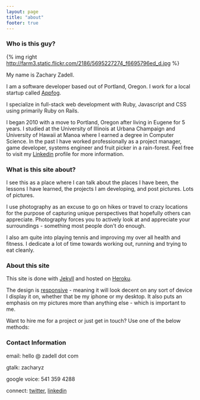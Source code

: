 ```yaml
---
layout: page
title: "about"
footer: true
---
```


### Who is this guy?

{% img right http://farm3.static.flickr.com/2186/5695227274_f6695796ed_d.jpg %}

My name is Zachary Zadell.

I am a software developer based out of Portland, Oregon. I work for a
local startup called [Appfog](http://appfog.com/). 

I specialize in full-stack web development with Ruby, Javascript and CSS using primarily Ruby on Rails.

I began 2010 with a move to Portland, Oregon after living in Eugene for 5
years. I studied at the University of Illinois at Urbana Champaign and
University of Hawaii at Manoa where I earned a degree in Computer Science. In
the past I have worked professionally as a project manager, game developer,
systems engineer and fruit picker in a rain-forest. Feel free to visit my
[Linkedin](http://www.linkedin.com/in/zacharyz) profile for more information.

### What is this site about?

I see this as a place where I can talk about the places I have been, the
lessons I have learned, the projects I am developing, and post pictures. Lots
of pictures.

I use photography as an excuse to go on hikes or travel to crazy locations
for the purpose of capturing unique perspectives that hopefully others can
appreciate. Photography forces you to actively look at and appreciate your
surroundings - something most people don't do enough.

I also am quite into playing tennis and improving my over all health and fitness. I dedicate a lot of time towards working out, running and trying to eat cleanly.


### About this site

This site is done with [Jekyll](http://jekyllrb.com/) and hosted on [Heroku](http://www.heroku.com/). 

The design is [responsive](http://www.alistapart.com/articles/responsive-web-design/) - meaning it will look decent on any sort of
device I display it on, whether that be my iphone or my desktop. It also puts an emphasis on my pictures more
than anything else - which is important to me.

Want to hire me for a project or just get in touch? Use one of the below
methods:

### Contact Information

email: hello @ zadell dot com 

gtalk: zacharyz 

google voice: 541 359 4288

connect: [twitter](http://twitter.com/zzadell), [linkedin](http://www.linkedin.com/in/zacharyz)
